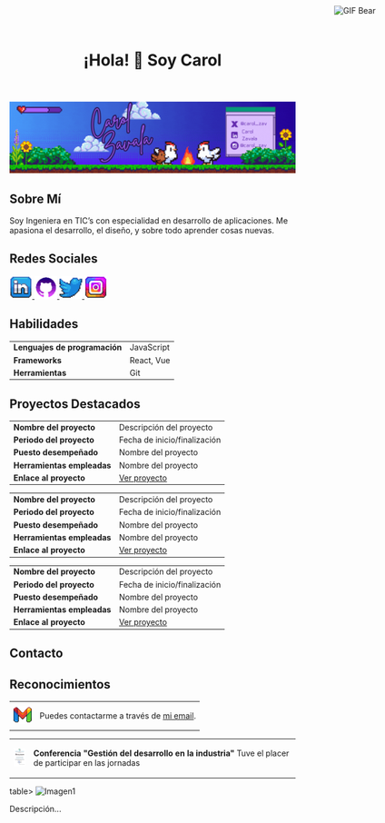 <!DOCTYPE html>

<html lang="es">
<head>
    <meta charset="UTF-8">
    <meta name="viewport" content="width=device-width, initial-scale=1.0">
</head>
    
<body>

<header>
    <h1>¡Hola! 🤠 Soy Carol</h1>
</header>

![GIF Ejemplo](https://github.com/CarolZavala/CarolZavala/blob/0d8f756b41426d0b143a83a131fa7b6e70f2293c/Carol%20Zavala%20(1).gif)

<section>
    <h2>Sobre Mí</h2>
    <p>Soy Ingeniera en TIC’s con especialidad en desarrollo de aplicaciones. Me apasiona el desarrollo, el diseño, y sobre todo aprender cosas nuevas.</p>
</section>

<section>
    <h2>Redes Sociales</h2>
    <tr>
      <td">
        <a href="https://www.linkedin.com/in/carol-zavala/">
          <img src="https://github.com/CarolZavala/CarolZavala/blob/e73b6c787bfd2ad9e2b46ff94ac52c0bf9982a15/LinkedIn.png" alt="LinkedIn" style="width: 40px; height: 40px;" />
        </a>
      </td>
      <td>
        <a href="https://github.com/CarolZavala">
          <img src="https://github.com/CarolZavala/CarolZavala/blob/b21d0dbe5b0253988677c23b9a4a5256860cfefe/github.png" alt="GitHub" style="width: 40px; height: 40px;" />
        </a>
      </td>
      <td>
        <a href="https://x.com/caro_zav">
          <img src="https://github.com/CarolZavala/CarolZavala/blob/9905988bbec7bac646b4bf0226d8a04e793dce44/Twitter.png" alt="Twitter" style="width: 40px; height: 40px;" />
        </a>
      </td>
      <td>
        <a href="#">
          <img src="https://github.com/CarolZavala/CarolZavala/blob/db34ab6f7a33b2dce9690665b28d881958446e58/Instagram.png" alt="Instagram" style="width: 40px; height: 40px;" />
        </a>
      </td>
    </tr>
</section>


<section>
    <h2>Habilidades</h2>
    <table>
    <tr>
        <td><strong>Lenguajes de programación</strong></td><td>JavaScript</td>
    </tr>
    <tr>
        <td><strong>Frameworks</strong></td><td>React, Vue</td>
    </tr>
    <tr>
        <td><strong>Herramientas</strong></td><td>Git</td>
    </tr>
         </table>
</section>

<section>
    <h2>Proyectos Destacados</h2>
    <!-- Tabla proyecto 1 -->
    <table>
        <tr>
            <td><strong>Nombre del proyecto</strong></td><td>Descripción del proyecto</td>
        </tr>
        <tr>
            <td><strong>Periodo del proyecto</strong></td><td>Fecha de inicio/finalización</td>
        </tr>
        <tr>
            <td><strong>Puesto desempeñado</strong></td><td>Nombre del proyecto</td>
        </tr>
        <tr>
            <td><strong> Herramientas empleadas</strong></td><td>Nombre del proyecto</td>
        </tr>
        <tr>
            <td><strong> Enlace al proyecto </strong></td><td> <a href="ENLACE_AL_PROYECTO_1" target="_blank">Ver proyecto</a></li></td>
        </tr>
    </table>
    <!-- Tabla proyecto 2 -->
     <table>
        <tr>
            <td><strong>Nombre del proyecto</strong></td><td>Descripción del proyecto</td>
        </tr>
        <tr>
            <td><strong>Periodo del proyecto</strong></td><td>Fecha de inicio/finalización</td>
        </tr>
        <tr>
            <td><strong>Puesto desempeñado</strong></td><td>Nombre del proyecto</td>
        </tr>
        <tr>
            <td><strong> Herramientas empleadas</strong></td><td>Nombre del proyecto</td>
        </tr>
        <tr>
            <td><strong> Enlace al proyecto </strong></td><td> <a href="ENLACE_AL_PROYECTO_1" target="_blank">Ver proyecto</a></li></td>
        </tr>
    </table>
    <!-- Tabla proyecto 3 -->
    <table>
        <tr>
            <td><strong>Nombre del proyecto</strong></td><td>Descripción del proyecto</td>
        </tr>
        <tr>
            <td><strong>Periodo del proyecto</strong></td><td>Fecha de inicio/finalización</td>
        </tr>
        <tr>
            <td><strong>Puesto desempeñado</strong></td><td>Nombre del proyecto</td>
        </tr>
        <tr>
            <td><strong> Herramientas empleadas</strong></td><td>Nombre del proyecto</td>
        </tr>
        <tr>
            <td><strong> Enlace al proyecto </strong></td><td> <a href="ENLACE_AL_PROYECTO_1" target="_blank">Ver proyecto</a></li></td>
        </tr>
    </table>
       
</section>
 <!-- Sección contacto de Gmail -->
    <h2>Contacto</h2>
       <table>
           <tr>
               <td>
              <a href="mailto:carolalexandrazavala@gmail.com" style="display: inline-block;">
                <img 
                  src="https://github.com/CarolZavala/CarolZavala/blob/7dd3f0b5f66e5b93d70cd556236d7138ff836e08/Gmail.png" 
                  alt="Gmail" 
                  style="width: 32px; height: 32px;" 
                />
              </a>
               </td>
               <td>
                <p>
                  Puedes contactarme a través de 
                  <a href="mailto:carolalexandrazavala@gmail.com">mi email</a>.
                </p>
               </td>
        </tr>
</section>

</section>
 <!-- Sección de reconocimientos -->
    <h2>Reconocimientos</h2>
       <table>
           <tr>
               <td>
                <img src="https://github.com/CarolZavala/CarolZavala/blob/ba5189574f863fe4c7cd3c96ea8f03e50bfc2697/Recon.jpg" alt="Imagen1" style="width: 32px; height: 32px;"  />
               </td>
               <td>
                <p><strong>Conferencia "Gestión del desarrollo en la industria"</strong>
                 Tuve el placer de participar en las jornadas  
                </p>
               </td>
            </tr>
        </table>
        table>
           <tr>
               <td>
                <img src="" alt="Imagen1" style="width: 32px; height: 32px;"  />
               </td>
               <td>
                <p><strong></strong>
                 Descripción... 
                </p>
               </td>
            </tr>
        </table>
</section>


 <img 
    src="https://i.pinimg.com/originals/d4/a0/d5/d4a0d50aa7ca0e560d23c629e5c2712e.gif" 
    alt="GIF Bear" 
    style="width: 150px; height: auto; position: absolute; right: 10px; top: 10px;"
  />

</body>
</html>
